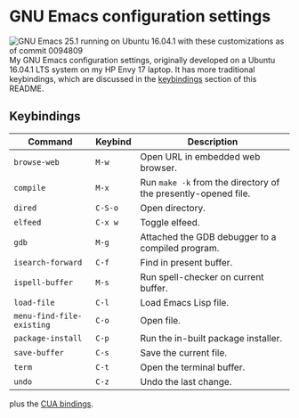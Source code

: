 # GNU Emacs configuration settings
![GNU Emacs 25.1 running on Ubuntu 16.04.1 with these customizations as of commit 0094809](http://i.imgur.com/faKhZUd.png)
My GNU Emacs configuration settings, originally developed on a Ubuntu 16.04.1 LTS system on my HP Envy 17 laptop. It has more traditional keybindings, which are discussed in the [keybindings](#keybindings) section of this README.

## Keybindings
| Command                   | Keybind   | Description                                                    |
|---------------------------|-----------|----------------------------------------------------------------|
| `browse-web`              | `M-w`     | Open URL in embedded web browser.                              |
| `compile`                 | `M-x`     | Run `make -k` from the directory of the presently-opened file. |
| `dired`                   | `C-S-o`   | Open directory.                                                |
| `elfeed`                  | `C-x w`   | Toggle elfeed.                                                 |
| `gdb`                     | `M-g`     | Attached the GDB debugger to a compiled program.               |
| `isearch-forward`         | `C-f`     | Find in present buffer.                                        |
| `ispell-buffer`           | `M-s`     | Run spell-checker on current buffer.                           |
| `load-file`               | `C-l`     | Load Emacs Lisp file.                                          |
| `menu-find-file-existing` | `C-o`     | Open file.                                                     |
| `package-install`         | `C-p`     | Run the in-built package installer.                            |
| `save-buffer`             | `C-s`     | Save the current file.                                         |
| `term`                    | `C-t`     | Open the terminal buffer.                                      |
| `undo`                    | `C-z`     | Undo the last change.                                          |

plus the [CUA bindings](https://www.gnu.org/software/emacs/manual/html_node/emacs/CUA-Bindings.html). 
